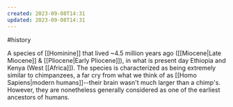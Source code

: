 ```yaml
---
created: 2023-09-08T14:31
updated: 2023-09-08T14:31
---
```

#history

A species of [[Hominine]] that lived ~4.5 million years ago ([[Miocene|Late Miocene]] & [[Pliocene|Early Pliocene]]), in what is present day Ethiopia and Kenya (West [[Africa]]). The species is characterized as being extremely similar to chimpanzees, a far cry from what we think of as [[Homo Sapiens|modern humans]]--their brain wasn't much larger than a chimp's. However, they are nonetheless generally considered as one of the earliest ancestors of humans.